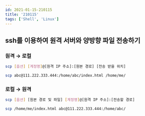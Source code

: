```yaml
---
id: 2021-01-15-210115
title: '210115'
tags: ['Shell', 'Linux']
---
```


## ssh를 이용하여 원격 서버와 양방향 파일 전송하기

### 원격 → 로컬

```bash
scp [옵션] [계정명]@[원격 IP 주소]:[원본 경로] [전송 받을 위치]
```

```bash
scp abc@111.222.333.444:/home/abc/index.html /home/me/
```

### 로컬 → 원격

```bash
scp [옵션] [원본 경로 및 파일] [계정명]@[원격 IP 주소]:[전송할 경로]
```

```bash
scp /home/me/index.html abc@111.222.333.444:/home/abc/
```
